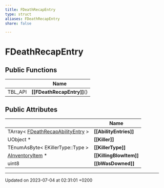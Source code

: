 ```yaml
---
title: FDeathRecapEntry
type: struct
aliases: FDeathRecapEntry
share: false

---
```


# FDeathRecapEntry





## Public Functions

|                | Name           |
| -------------- | -------------- |
| TBL_API | **[[FDeathRecapEntry]]**() |

## Public Attributes

|                | Name           |
| -------------- | -------------- |
| TArray< [FDeathRecapAbilityEntry](/docs/SDK/Source/Classes/structFDeathRecapAbilityEntry.md) > | **[[AbilityEntries]]**  |
| UObject * | **[[Killer]]**  |
| TEnumAsByte< EKillerType::Type > | **[[KillerType]]**  |
| [AInventoryItem](/docs/SDK/Source/Classes/classAInventoryItem.md) * | **[[KillingBlowItem]]**  |
| uint8 | **[[bWasDowned]]**  |

-------------------------------

Updated on 2023-07-04 at 02:31:01 +0200